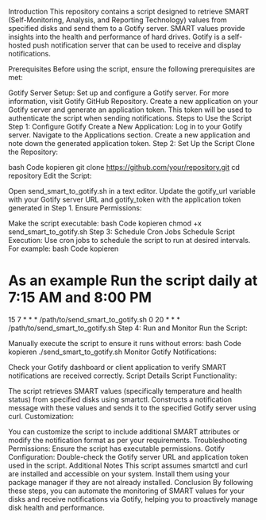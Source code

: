 Introduction
This repository contains a script designed to retrieve SMART (Self-Monitoring, Analysis, and Reporting Technology) values from specified disks and send them to a Gotify server. SMART values provide insights into the health and performance of hard drives. Gotify is a self-hosted push notification server that can be used to receive and display notifications.

Prerequisites
Before using the script, ensure the following prerequisites are met:

Gotify Server Setup:
Set up and configure a Gotify server. For more information, visit Gotify GitHub Repository.
Create a new application on your Gotify server and generate an application token. This token will be used to authenticate the script when sending notifications.
Steps to Use the Script
Step 1: Configure Gotify
Create a New Application:
Log in to your Gotify server.
Navigate to the Applications section.
Create a new application and note down the generated application token.
Step 2: Set Up the Script
Clone the Repository:

bash
Code kopieren
git clone https://github.com/your/repository.git
cd repository
Edit the Script:

Open send_smart_to_gotify.sh in a text editor.
Update the gotify_url variable with your Gotify server URL and gotify_token with the application token generated in Step 1.
Ensure Permissions:

Make the script executable:
bash
Code kopieren
chmod +x send_smart_to_gotify.sh
Step 3: Schedule Cron Jobs
Schedule Script Execution:
Use cron jobs to schedule the script to run at desired intervals. For example:
bash
Code kopieren
# **As an example** Run the script daily at 7:15 AM and 8:00 PM
15 7 * * * /path/to/send_smart_to_gotify.sh
0 20 * * * /path/to/send_smart_to_gotify.sh
Step 4: Run and Monitor
Run the Script:

Manually execute the script to ensure it runs without errors:
bash
Code kopieren
./send_smart_to_gotify.sh
Monitor Gotify Notifications:

Check your Gotify dashboard or client application to verify SMART notifications are received correctly.
Script Details
Script Functionality:

The script retrieves SMART values (specifically temperature and health status) from specified disks using smartctl.
Constructs a notification message with these values and sends it to the specified Gotify server using curl.
Customization:

You can customize the script to include additional SMART attributes or modify the notification format as per your requirements.
Troubleshooting
Permissions: Ensure the script has executable permissions.
Gotify Configuration: Double-check the Gotify server URL and application token used in the script.
Additional Notes
This script assumes smartctl and curl are installed and accessible on your system. Install them using your package manager if they are not already installed.
Conclusion
By following these steps, you can automate the monitoring of SMART values for your disks and receive notifications via Gotify, helping you to proactively manage disk health and performance.

